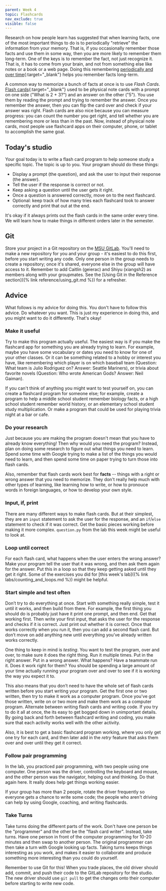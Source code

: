 ```yaml
---
parent: Week 4
topic: Flashcards
nav_exclude: true
visible: false
---
```


Research on how people learn has suggested that when learning facts, one of the most important things to do is to periodically "retrieve" the information from your memory. That is, if you occasionally remember those facts and use them in some way, then you are more likely to remember them long-term. One of the keys is to remember the fact, not just recognize it. That is, it has to come from your brain, and not from something else like notes or a book or a web page. Doing this remembering [periodically and over time](https://en.wikipedia.org/wiki/Spaced_repetition){:target="_blank"} helps you remember facts long-term.

A common way to memorize a bunch of facts at once is to use *Flash Cards*. [Flash cards](https://www.wikihow.com/Write-Flash-Cards){:target="_blank"} used to be physical note cards with a prompt on one side ("What is 2 + 3?") and an answer on the other ("5"). You use them by reading the prompt and trying to remember the answer. Once you remember the answer, then you can flip the card over and check if your answer was right. Flash cards are also nice because you can measure progress: you can count the number you get right, and tell whether you are remembering more or less than in the past. Now, instead of physical note cards, most people use flashcard apps on their computer, phone, or tablet to accomplish the same goal.

## Today's studio

Your goal today is to write a flash card program to help someone study a specific topic. The topic is up to you. Your program should do these things:
* Display a prompt (the question), and ask the user to input their response (the answer). 
* Tell the user if the response is correct or not. 
* Keep asking a question until the user gets it right.
* Once a question is answered correctly, move on to the next flashcard. 
* Optional: keep track of how many tries each flashcard took to answer correctly and print that out at the end.

It's okay if it always prints out the flash cards in the same order every time. We will learn how to make things in different orders later in the semester.

## Git

Store your project in a Git repository on the [MSU GitLab](https://gitlab.msu.edu). You'll need to make a new repository for you and your group - it's easiest to do this first, before you start writing any code. Only one person in the group needs to create a repository; once it's shared, everyone else in the group will have access to it. Remember to add Caitlin (geierac) and Shiyu (xiangsh2) as members along with your groupmates. See the [Using Git in the Reference section]({% link reference/using_git.md %}) for a refresher.

## Advice

What follows is my advice for doing this. You don't have to follow this advice. Do whatever you want. This is just my experience in doing this, and you might want to do it differently. That's okay!

### Make it useful

Try to make this program actually useful. The easiest way is if you make the flashcard app for something you are already trying to learn. For example, maybe you have some vocabulary or dates you need to know for one of your other classes. Or it can be something related to a hobby or interest you have, like remembering which player is on which baseball team (Question: What team is Julio Rodriguez on? Answer: Seattle Mariners), or trivia about favorite novels (Question: Who wrote American Gods? Answer: Neil Gaiman).

If you can't think of anything you might want to test yourself on, you can create a flashcard program for someone else; for example, create a program to help a middle school student remember biology facts, or a high school student remember world history, or an elementary school student study multiplication. Or make a program that could be used for playing trivia night at a bar or cafe.

### Do your research

Just because you are making the program doesn't mean that you have to already know everything! Then why would you need the program? Instead, plan on doing some research to figure out what things you need to learn. Spend some time with Google trying to make a list of the things you would need to learn, and then spend some time on paper trying to turn those into flash cards.

Also, remember that flash cards work best for **facts** -- things with a right or wrong answer that you need to memorize. They don't really help much with other types of learning, like learning how to write, or how to pronouce words in foreign languages, or how to develop your own style.  

### Input, if, print

There are many different ways to make flash cards. But at their simplest, they are an `input` statement to ask the user for the response, and an `if`/`else` statement to check if it was correct. Get the basic pieces working before making it more complex. `question.py` from the lab this week might be useful to look at.

### Loop until correct

For each flash card, what happens when the user enters the wrong answer? Make your program tell the user that it was wrong, and then ask them again for the answer. Put this in a loop so that they keep getting asked until they get it right. Some of the exercises you did for [this week's lab]({% link labs/counting_and_loops.md %}) might be helpful.

### Start simple and test often

Don’t try to do everything at once. Start with something really simple, test it until it works, and then build from there. For example, the first thing you should do is probably just have it print one prompt, and then end. Get that working first. Then write your first input, that asks the user for the response and checks if it is correct. Just print out whether it is correct. Once that works correctly when you run it, then you can add a second flash card. But don’t move on add anything new until everything you’ve already written works correctly.

One thing to keep in mind is *testing*. You want to test the program, over and over, to make sure it does the right thing. Run it multiple times. Put in the right answer. Put in a wrong answer. What happens? Have a teammate run it. Does it work right for them? You should be spending a large amount of your time actually running your program over and over to see if it is working the way you expect it to.

This also means that you don’t need to have the whole set of flash cards written before you start writing your program. Get the first one or two written, then try to make it work as a computer program. Once you've got those written, write on or two more and make them work as a computer program.  Alternate between writing flash cards and writing code. If you try to do it all at once, the its easy to get bogged down in unimportant details. By going back and forth between flashcard writing and coding, you make sure that each activity works well with the other activity.

Also, it is best to get a basic flashcard program working, where you only get one try for each card, and then later add in the *retry* feature that asks them over and over until they get it correct.

### Follow pair programming

In the lab, you practiced pair programming, with two people using one computer. One person was the driver, controlling the keyboard and mouse, and the other person was the navigator, helping out and thinking. Do that again here. It really does help get things working easier. 

If your group has more than 2 people, rotate the driver frequently so everyone gets a chance to write some code; the people who aren't driving can help by using Google, coaching, and writing flashcards.

### Take Turns

Take turns doing the different parts of the work. Don't have one person be the "programmer" and the other be the "flash card writer". Instead, take turns. Have one person in front of the computer programming for 10-20 minutes and then swap to another person. The original programmer can then take a turn with Google looking up facts. Taking turns keeps things interesting as you work, and makes it easier to collaborate and produce something more interesting than you could do yourself.

Remember to use Git for this! When you trade places, the old driver should add, commit, and push their code to the GitLab repository for the studio. The new driver should use `git pull` to get the changes onto their computer before starting to write new code.

